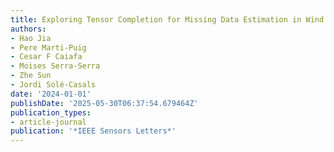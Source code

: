 ```yaml
---
title: Exploring Tensor Completion for Missing Data Estimation in Wind Farms
authors:
- Hao Jia
- Pere Marti-Puig
- Cesar F Caiafa
- Moises Serra-Serra
- Zhe Sun
- Jordi Solé-Casals
date: '2024-01-01'
publishDate: '2025-05-30T06:37:54.679464Z'
publication_types:
- article-journal
publication: '*IEEE Sensors Letters*'
---
```


